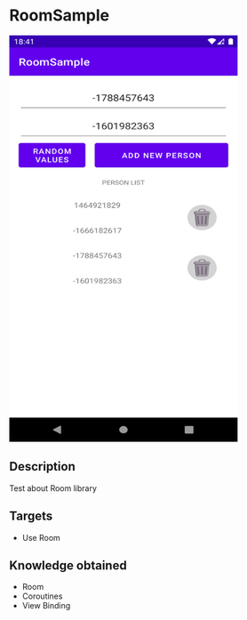 # RoomSample
<img src="./logo.png" width="411" height="731" />

## Description
Test about Room library

## Targets
* Use Room

## Knowledge obtained
* Room
* Coroutines
* View Binding
